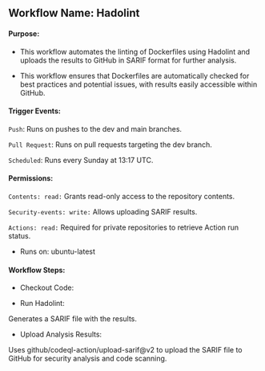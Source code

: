 ## Workflow Name: Hadolint

#### Purpose: 

- This workflow automates the linting of Dockerfiles using Hadolint and uploads the results to GitHub in SARIF format for further analysis.

- This workflow ensures that Dockerfiles are automatically checked for best practices and potential issues, with results easily accessible within GitHub.

#### Trigger Events:

`Push`: Runs on pushes to the dev and main branches.

`Pull Request`: Runs on pull requests targeting the dev branch.

`Scheduled`: Runs every Sunday at 13:17 UTC.

#### Permissions:

`Contents: read:` Grants read-only access to the repository contents.

`Security-events: write:` Allows uploading SARIF results.

`Actions: read:` Required for private repositories to retrieve Action run status.

- Runs on: ubuntu-latest

#### Workflow Steps:

- Checkout Code:

- Run Hadolint:

Generates a SARIF file with the results.

- Upload Analysis Results:

Uses github/codeql-action/upload-sarif@v2 to upload the SARIF file to GitHub for security analysis and code scanning.
